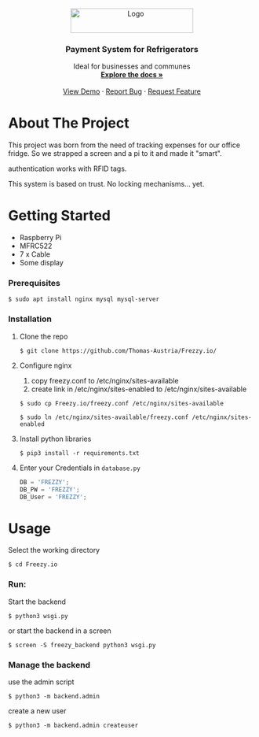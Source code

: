 <!-- PROJECT LOGO -->
<br />
<p align="center">
  <a href="http://Frezzy.io">
    <img src="http://laniax.eu/LOGOGITFREZZY.png" alt="Logo" width="250" height="50">
  </a>
   <h3 align="center">Payment System for Refrigerators</h3>

  <p align="center">
    Ideal for businesses and communes
    <br />
    <a href="https://github.com/Thomas-Austria/Frezzy.io/"><strong>Explore the docs »</strong></a>
    <br />
    <br />
    <a href="https://github.com/Thomas-Austria/Frezzy.io/">View Demo</a>
    ·
    <a href="https://github.com/Thomas-Austria/Frezzy.io//issues">Report Bug</a>
    ·
    <a href="https://github.com/Thomas-Austria/Frezzy.io/issues">Request Feature</a>
  </p>
</p>

<!-- ABOUT THE PROJECT -->
# About The Project

This project was born from the need of tracking expenses for our office fridge.
So we strapped a screen and a pi to it and made it "smart".

authentication works with RFID tags.

This system is based on trust. No locking mechanisms... yet.

<!-- GETTING STARTED -->
# Getting Started

  - Raspberry Pi
  - MFRC522
  - 7 x Cable
  - Some display
  
### Prerequisites
```shell
$ sudo apt install nginx mysql mysql-server
```

### Installation

1. Clone the repo
   ```shell
   $ git clone https://github.com/Thomas-Austria/Frezzy.io/
   ```
2. Configure nginx 
   1. copy freezy.conf to /etc/nginx/sites-available 
   2. create link in /etc/nginx/sites-enabled to /etc/nginx/sites-available
   ```shell
   $ sudo cp Freezy.io/freezy.conf /etc/nginx/sites-available
   ```
   ```shell
   $ sudo ln /etc/nginx/sites-available/freezy.conf /etc/nginx/sites-enabled
   ```
2. Install python libraries
   ```shell
   $ pip3 install -r requirements.txt 
   ```
3. Enter your Credentials in `database.py`
   ```py
   DB = 'FREZZY';
   DB_PW = 'FREZZY';
   DB_User = 'FREZZY';
   ```
   
   
   <!-- USAGE EXAMPLES -->
# Usage
Select the working directory
```shell
$ cd Freezy.io
```
### Run:
Start the backend
```shell
$ python3 wsgi.py
```

or start the backend in a screen
```shell
$ screen -S freezy_backend python3 wsgi.py
```

### Manage the backend

use the admin script
```shell
$ python3 -m backend.admin
```

create a new user
```shell
$ python3 -m backend.admin createuser
```
